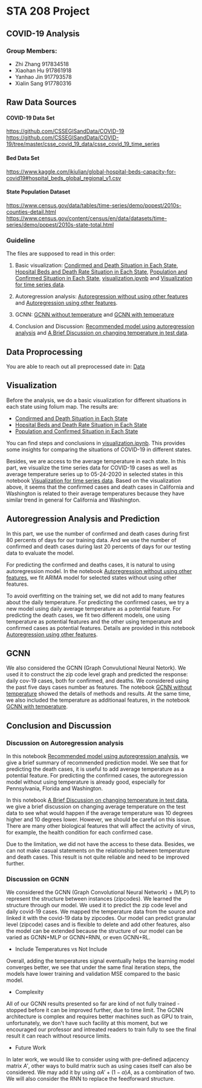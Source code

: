 # STA 208 Project

## COVID-19 Analysis

### Group Members:  
* Zhi Zhang 917834518
* Xiaohan Hu 917861918
* Yanhao Jin 917793578
* Xialin Sang 917780316

## Raw Data Sources

#### COVID-19 Data Set 
https://github.com/CSSEGISandData/COVID-19 
https://github.com/CSSEGISandData/COVID-19/tree/master/csse_covid_19_data/csse_covid_19_time_series 

#### Bed Data Set 

https://www.kaggle.com/ikiulian/global-hospital-beds-capacity-for-covid19#hospital_beds_global_regional_v1.csv 

#### State Population Dataset

https://www.census.gov/data/tables/time-series/demo/popest/2010s-counties-detail.html https://www.census.gov/content/census/en/data/datasets/time-series/demo/popest/2010s-state-total.html 

### Guideline

The files are supposed to read in this order:
1. Basic visualization: [Condirmed and Death Situation in Each State](https://github.com/yanhaojin/STA208-COVID-19-Analysis/blob/master/Plots/Condirmed_case_and_death_case.html), [Hopsital Beds and Death Rate Situation in Each State](https://github.com/yanhaojin/STA208-COVID-19-Analysis/blob/master/Plots/Hopsital_Beds_and_Death_Rate.html), [Population and Confirmed Situation in Each State](https://github.com/yanhaojin/STA208-COVID-19-Analysis/blob/master/Plots/Population_and_confirmed_case.html), [visualization.ipynb](https://github.com/yanhaojin/STA208-COVID-19-Analysis/blob/master/Notebooks/visualization.ipynb) and [Visualization for time series data](https://github.com/yanhaojin/STA208-COVID-19-Analysis/blob/master/Notebooks/STA208%20COVID-19%20Visualization%20for%20Time%20Series%20Data.ipynb). 

2. Autoregression analysis: [Autoregression without using other features](https://github.com/yanhaojin/STA208-COVID-19-Analysis/blob/master/Notebooks/STA208%20COVID-19%20GCNN%20without%20Temperature.ipynb) and [Autoregression using other features](https://github.com/yanhaojin/STA208-COVID-19-Analysis/blob/master/Notebooks/STA208%20COVID-19%20GCNN%20with%20Temperature.ipynb).

3. GCNN: [GCNN without temperature](https://github.com/yanhaojin/STA208-COVID-19-Analysis/blob/master/Notebooks/STA208%20COVID-19%20GCNN%20without%20Temperature.ipynb) and [GCNN with temperature](https://github.com/yanhaojin/STA208-COVID-19-Analysis/blob/master/Notebooks/STA208%20COVID-19%20GCNN%20with%20Temperature.ipynb)

4. Conclusion and Discussion: [Recommended model using autoregression analysis](https://github.com/yanhaojin/STA208-COVID-19-Analysis/blob/master/Notebooks/STA208%20COVID-19%20Recommended%20Autoregression%20Model%20for%20Prediction.ipynb) and [A Brief Discussion on changing temperature in test data](https://github.com/yanhaojin/STA208-COVID-19-Analysis/blob/master/Notebooks/STA208%20COVID-19%20Discussion%20for%20Changing%20Average%20Daily%20Temperature.ipynb).

## Data Proprocessing
You are able to reach out all preprocessed date in: [Data](https://github.com/yanhaojin/STA208-COVID-19-Analysis/blob/master/Data)  

## Visualization

Before the analysis, we do a basic visualization for different situations in each state using folium map. The results are:
* [Condirmed and Death Situation in Each State](https://github.com/yanhaojin/STA208-COVID-19-Analysis/blob/master/Plots/Condirmed_case_and_death_case.html)
* [Hopsital Beds and Death Rate Situation in Each State](https://github.com/yanhaojin/STA208-COVID-19-Analysis/blob/master/Plots/Hopsital_Beds_and_Death_Rate.html)
* [Population and Confirmed Situation in Each State](https://github.com/yanhaojin/STA208-COVID-19-Analysis/blob/master/Plots/Population_and_confirmed_case.html)

You can find steps and conclusions  in [visualization.ipynb](https://github.com/yanhaojin/STA208-COVID-19-Analysis/blob/master/Notebooks/visualization.ipynb). 
This provides some insights for comparing the situations of COVID-19 in different states.

Besides, we are access to the average temperature in each state. In this part, we visualize the time series data for COVID-19 cases as well as average temperature series up to 05-24-2020 in selected states in this notebook [Visualization for time series data](https://github.com/yanhaojin/STA208-COVID-19-Analysis/blob/master/Notebooks/STA208%20COVID-19%20Visualization%20for%20Time%20Series%20Data.ipynb). Based on the visualization above, it seems that the confirmed cases and death cases in California and Washington is related to their average temperatures because they have similar trend in general for California and Washington.

## Autoregression Analysis and Prediction
In this part, we use the number of confirmed and death cases during first 80 percents of days for our training data. And we use the number of confirmed and death cases during last 20 percents of days for our testing data to evaluate the model.

For predicting the confirmed and deaths cases, it is natural to using autoregression model. In the notebook [Autoregression without using other features](https://github.com/yanhaojin/STA208-COVID-19-Analysis/blob/master/Notebooks/STA208%20COVID-19%20GCNN%20without%20Temperature.ipynb), we fit ARIMA model for selected states without using other features. 

To avoid overfitting on the training set, we did not add to many features about the daily temperature. For predicting the confirmed cases, we try a new model using daily average temperature as a potential feature. For predicting the death cases, we fit two different models, one using temperature as potential features and the other using temperature and confirmed cases as potential features. Details are provided in this notebook [Autoregression using other features](https://github.com/yanhaojin/STA208-COVID-19-Analysis/blob/master/Notebooks/STA208%20COVID-19%20GCNN%20with%20Temperature.ipynb).

## GCNN
We also considered the GCNN (Graph Convulutional Neural Netork). We used it to construct the zip code level graph and predicted the response: daily cov-19 cases, both for confirmed, and deaths. We considered using the past five days cases number as features. The notebook [GCNN without temperature](https://github.com/yanhaojin/STA208-COVID-19-Analysis/blob/master/Notebooks/STA208%20COVID-19%20GCNN%20without%20Temperature.ipynb) showed the details of methods and results. At the same time, we also included the temperature as additionaal features, in the notebook [GCNN with temperature](https://github.com/yanhaojin/STA208-COVID-19-Analysis/blob/master/Notebooks/STA208%20COVID-19%20GCNN%20with%20Temperature.ipynb). 

## Conclusion and Discussion
### Discussion on Autoregression analysis
In this notebook [Recommended model using autoregression analysis](https://github.com/yanhaojin/STA208-COVID-19-Analysis/blob/master/Notebooks/STA208%20COVID-19%20Recommended%20Autoregression%20Model%20for%20Prediction.ipynb), we give a brief summary of recommended prediction model. We see that for predicting the death cases, it is useful to add average temperature as a potential feature. For predicting the confirmed cases, the autoregression model without using temperature is already good, especially for Pennsylvania, Florida and Washington.

In this notebook [A Brief Discussion on changing temperature in test data](https://github.com/yanhaojin/STA208-COVID-19-Analysis/blob/master/Notebooks/STA208%20COVID-19%20Discussion%20for%20Changing%20Average%20Daily%20Temperature.ipynb), we give a brief discussion on changing average temperature on the test data to see what would happen if the average temperature was 10 degrees higher and 10 degrees lower. However, we should be careful on this issue. There are many other biological features that will affect the activity of virus, for example, the health condition for each confirmed case. 

Due to the limitation, we did not have the access to these data. Besides, we can not make casual statements on the relationship between temperature and death cases. This result is not quite reliable and need to be improved further.

### Discussion on GCNN

We considered the GCNN (Graph Convolutional Neural Network) + (MLP) to represent the structure between instances (zipcodes). We learned the structure through our model. We used it to predict the zip code level and daily covid-19 cases. We mapped the temperature data from the source and linked it with the covid-19 data by zipcodes. Our model can predict granular level (zipcode) cases and is flexible to delete and add other features, also the model can be extended because the structure of our model can be varied as GCNN+MLP or GCNN+RNN, or even GCNN+RL. 

- Include Temperatures vs Not Include

Overall, adding the temperatures signal eventually helps the learning model converges better, we see that under the same final iteration steps, the models have lower training and validation MSE compared to the basic model. 

- Complexity 

All of our GCNN results presented so far are kind of not fully trained - stopped before it can be improved further, due to time limit. The GCNN architecture is complex and requires better machines such as GPU to train, unfortunately, we don't have such facility at this moment, but we encouraged our professor and intreated readers to train fully to see the final result it can reach without resource limits. 

- Future Work

In later work, we would like to consider using with pre-defined adjacency matrix $A'$, other ways to build matrix such as using cases itself can also be considered. We may add it by using $\alpha A' + (1-\alpha) A$, as a combination of two. We will also consider the RNN to replace the feedforward structure. 

